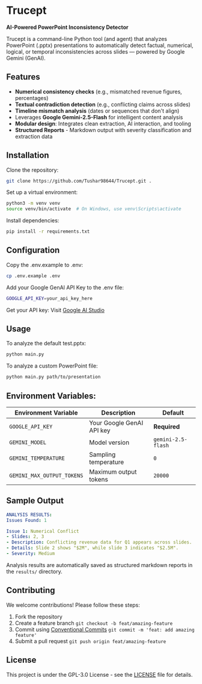 # Trucept

**AI-Powered PowerPoint Inconsistency Detector**

Trucept is a command-line Python tool (and agent) that analyzes PowerPoint (.pptx) presentations to automatically detect factual, numerical, logical, or temporal inconsistencies across slides — powered by Google Gemini (GenAI).

##  Features

- **Numerical consistency checks** (e.g., mismatched revenue figures, percentages)
- **Textual contradiction detection** (e.g., conflicting claims across slides)
- **Timeline mismatch analysis** (dates or sequences that don't align)
- Leverages **Google Gemini-2.5-Flash** for intelligent content analysis  
- **Modular design**: Integrates clean extraction, AI interaction, and tooling
- **Structured Reports** - Markdown output with severity classification and extraction data

## Installation

Clone the repository:
```bash
git clone https://github.com/Tushar98644/Trucept.git .
```

Set up a virtual environment:
```bash
python3 -m venv venv
source venv/bin/activate  # On Windows, use venv\Scripts\activate
```

Install dependencies:
```bash
pip install -r requirements.txt
```

## Configuration

Copy the .env.example to .env:
```bash
cp .env.example .env
```

Add your Google GenAI API Key to the .env file:
```bash
GOOGLE_API_KEY=your_api_key_here
```
Get your API key: Visit [Google AI Studio](https://aistudio.google.com/app/apikey)

## Usage

To analyze the default test.pptx:
```bash
python main.py
```

To analyze a custom PowerPoint file:
```bash
python main.py path/to/presentation
```

## Environment Variables:

| Environment Variable | Description | Default |
|---------------------|-------------|---------|
| `GOOGLE_API_KEY` | Your Google GenAI API key | **Required** |
| `GEMINI_MODEL` | Model version | `gemini-2.5-flash` |
| `GEMINI_TEMPERATURE` | Sampling temperature | `0` |
| `GEMINI_MAX_OUTPUT_TOKENS` | Maximum output tokens | `20000` |

## Sample Output
```yaml
ANALYSIS RESULTS:
Issues Found: 1

Issue 1: Numerical Conflict
- Slides: 2, 3
- Description: Conflicting revenue data for Q1 appears across slides.
- Details: Slide 2 shows "$2M", while slide 3 indicates "$2.5M".
- Severity: Medium
```

Analysis results are automatically saved as structured markdown reports in the `results/` directory.

## Contributing

We welcome contributions! Please follow these steps:

1. Fork the repository
2. Create a feature branch `git checkout -b feat/amazing-feature`
3. Commit using [Conventional Commits](https://conventionalcommits.org/) `git commit -m 'feat: add amazing feature'`
4. Submit a pull request `git push origin feat/amazing-feature`

## License

This project is under the GPL-3.0 License - see the [LICENSE](https://github.com/Tushar98644/Trucept/blob/main/LICENSE) file for details.
